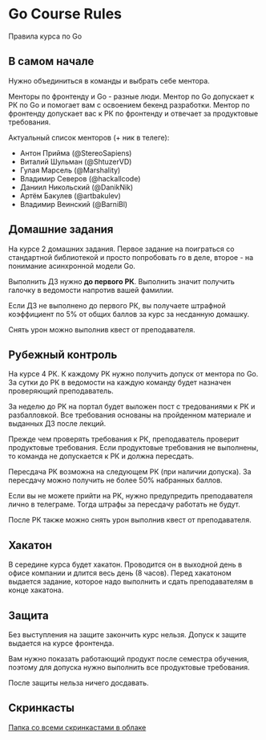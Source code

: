 # Go Course Rules
Правила курса по Go

## В самом начале

Нужно объединиться в команды и выбрать себе ментора. 

Менторы по фронтенду и Go - разные люди. 
Ментор по Go допускает к РК по Go и помогает вам с освоением бекенд разработки.
Ментор по фронтенду допускает вас к РК по фронтенду и отвечает за продуктовые требования.

Актуальный список менторов (+ ник в телеге):
- Антон Прийма (@StereoSapiens)
- Виталий Шульман (@ShtuzerVD)
- Гулая Марсель (@Marshality)
- Владимир Северов (@hackallcode)
- Даниил Никольский (@DanikNik)
- Артём Бакулев (@artbakulev)
- Владимир Веинский (@BarniBl)

## Домашние задания

На курсе 2 домашних задания. Первое задание на поиграться со стандартной библиотекой и просто попробовать го в деле, второе - на понимание асинхронной модели Go.

Выполнить ДЗ нужно **до первого РК**. Выполнить значит получить галочку в ведомости напротив вашей фамилии.

Если ДЗ не выполнено до первого РК, вы получаете штрафной коэффициент по 5% от общих баллов за курс за несданную домашку.

Снять урон можно выполнив квест от преподавателя.

## Рубежный контроль

На курсе 4 РК. К каждому РК нужно получить допуск от ментора по Go. За сутки до РК в ведомости на каждую команду будет назначен проверяющий преподаватель.

За неделю до РК на портал будет выложен пост с тредованиями к РК и разбалловкой. Все требования основаны на пройденном материале и выданных ДЗ после лекций.

Прежде чем проверять требования к РК, преподаватель проверит продуктовые требования. Если продуктовые требования не выполнены, то команда не допускается к РК и должна пересдать.

Пересдача РК возможна на следующем РК (при наличии допуска). За пересдачу можно получить не более 50% набранных баллов.

Если вы не можете прийти на РК, нужно предупредить преподавателя лично в телеграме. Тогда штрафы за пересдачу работать не будут.

После РК также можно снять урон выполнив квест от преподавателя.

## Хакатон

В середине курса будет хакатон. Проводится он в выходной день в офисе компании и длится весь день (8 часов). Перед хакатоном выдается задание, которое надо выполнить и сдать преподавателям в конце хакатона.

## Защита

Без выступления на защите закончить курс нельзя. Допуск к защите выдается на курсе фронтенда.

Вам нужно показать работающий продукт после семестра обучения, поэтому для допуска нужно выполнить все продуктовые требования.

После защиты нельза ничего досдавать.

## Скринкасты

[Папка со всеми скринкастами в облаке](https://cloud.mail.ru/public/47m1/2uLCs7ESa)
